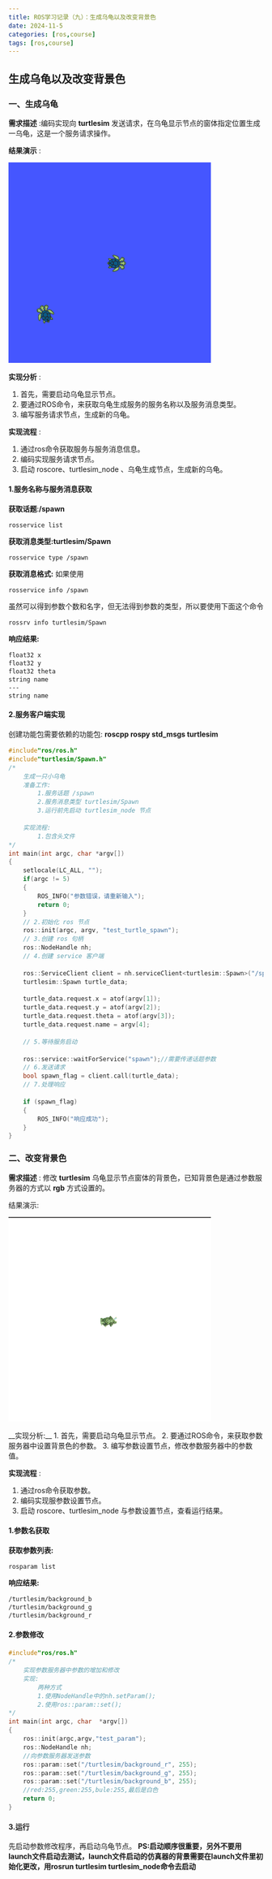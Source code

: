 ```yaml
---
title: ROS学习记录（九）：生成乌龟以及改变背景色
date: 2024-11-5
categories: [ros,course]
tags: [ros,course]
---
```

## 生成乌龟以及改变背景色

### 一、生成乌龟
__需求描述__ :编码实现向 __turtlesim__ 发送请求，在乌龟显示节点的窗体指定位置生成一乌龟，这是一个服务请求操作。

__结果演示__ :

<p align = ""><img  src="../images/2024-10-27-ROS学习记录（九）：生成乌龟以及改变背景色/spawn.png" alt="text" width="400" /></p>

__实现分析__ :
1. 首先，需要启动乌龟显示节点。
2. 要通过ROS命令，来获取乌龟生成服务的服务名称以及服务消息类型。
3. 编写服务请求节点，生成新的乌龟。

__实现流程__ :
1. 通过ros命令获取服务与服务消息信息。
2. 编码实现服务请求节点。
3. 启动 roscore、turtlesim_node 、乌龟生成节点，生成新的乌龟。

#### 1.服务名称与服务消息获取

__获取话题__:__/spawn__
```
rosservice list
```
__获取消息类型:turtlesim/Spawn__
```
rosservice type /spawn
```
__获取消息格式:__
如果使用
```
rosservice info /spawn
```
虽然可以得到参数个数和名字，但无法得到参数的类型，所以要使用下面这个命令
```
rossrv info turtlesim/Spawn
```
__响应结果:__
```
float32 x
float32 y
float32 theta
string name
---
string name
```

#### 2.服务客户端实现

创建功能包需要依赖的功能包: __roscpp rospy std_msgs turtlesim__
```cpp
#include"ros/ros.h"
#include"turtlesim/Spawn.h"
/*
    生成一只小乌龟
    准备工作:
        1.服务话题 /spawn
        2.服务消息类型 turtlesim/Spawn
        3.运行前先启动 turtlesim_node 节点

    实现流程:
        1.包含头文件
*/
int main(int argc, char *argv[])
{
    setlocale(LC_ALL, "");
    if(argc != 5)
    {
        ROS_INFO("参数错误，请重新输入");
        return 0;
    }
    // 2.初始化 ros 节点
    ros::init(argc, argv, "test_turtle_spawn");
    // 3.创建 ros 句柄
    ros::NodeHandle nh;
    // 4.创建 service 客户端

    ros::ServiceClient client = nh.serviceClient<turtlesim::Spawn>("/spawn");
    turtlesim::Spawn turtle_data;

    turtle_data.request.x = atof(argv[1]); 
    turtle_data.request.y = atof(argv[2]); 
    turtle_data.request.theta = atof(argv[3]);
    turtle_data.request.name = argv[4];

    // 5.等待服务启动

    ros::service::waitForService("spawn");//需要传递话题参数
    // 6.发送请求
    bool spawn_flag = client.call(turtle_data);
    // 7.处理响应

    if (spawn_flag)
    {
        ROS_INFO("响应成功");
    }
}
```

### 二、改变背景色

__需求描述__ : 修改 __turtlesim__ 乌龟显示节点窗体的背景色，已知背景色是通过参数服务器的方式以 __rgb__ 方式设置的。

结果演示:
<p align = ""><img  src="../images/2024-10-27-ROS学习记录（九）：生成乌龟以及改变背景色/param.png" alt="text" width="400" /></p>
__实现分析:__
1. 首先，需要启动乌龟显示节点。
2. 要通过ROS命令，来获取参数服务器中设置背景色的参数。
3. 编写参数设置节点，修改参数服务器中的参数值。

__实现流程__ :
1. 通过ros命令获取参数。
2. 编码实现服参数设置节点。
3. 启动 roscore、turtlesim_node 与参数设置节点，查看运行结果。

#### 1.参数名获取
__获取参数列表:__
```
rosparam list
```
__响应结果:__
```
/turtlesim/background_b
/turtlesim/background_g
/turtlesim/background_r
```
#### 2.参数修改
```cpp
#include"ros/ros.h"
/*
    实现参数服务器中参数的增加和修改
    实现:
        两种方式
        1.使用NodeHandle中的nh.setParam();
        2.使用ros::param::set();
*/
int main(int argc, char  *argv[])
{
    ros::init(argc,argv,"test_param");
    ros::NodeHandle nh;
    //向参数服务器发送参数
    ros::param::set("/turtlesim/background_r", 255);
    ros::param::set("/turtlesim/background_g", 255);
    ros::param::set("/turtlesim/background_b", 255);
    //red:255,green:255,bule:255,最后是白色
    return 0;
}
```
#### 3.运行
先启动参数修改程序，再启动乌龟节点。
__PS:启动顺序很重要，另外不要用launch文件启动去测试，launch文件启动的仿真器的背景需要在launch文件里初始化更改，用rosrun turtlesim turtlesim_node命令去启动__
